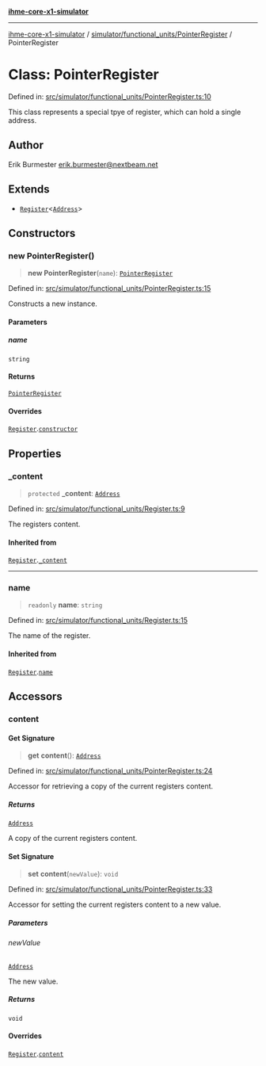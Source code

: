 [**ihme-core-x1-simulator**](../../../../README.md)

***

[ihme-core-x1-simulator](../../../../modules.md) / [simulator/functional\_units/PointerRegister](../README.md) / PointerRegister

# Class: PointerRegister

Defined in: [src/simulator/functional\_units/PointerRegister.ts:10](https://github.com/ProgrammIt/CPU-Simulator/blob/e2e026db90406d6486eead3a66922074c98b6175/src/simulator/functional_units/PointerRegister.ts#L10)

This class represents a special tpye of register,
which can hold a single address.

## Author

Erik Burmester <erik.burmester@nextbeam.net>

## Extends

- [`Register`](../../Register/classes/Register.md)\<[`Address`](../../../../binary_types/Address/classes/Address.md)\>

## Constructors

### new PointerRegister()

> **new PointerRegister**(`name`): [`PointerRegister`](PointerRegister.md)

Defined in: [src/simulator/functional\_units/PointerRegister.ts:15](https://github.com/ProgrammIt/CPU-Simulator/blob/e2e026db90406d6486eead3a66922074c98b6175/src/simulator/functional_units/PointerRegister.ts#L15)

Constructs a new instance.

#### Parameters

##### name

`string`

#### Returns

[`PointerRegister`](PointerRegister.md)

#### Overrides

[`Register`](../../Register/classes/Register.md).[`constructor`](../../Register/classes/Register.md#constructors)

## Properties

### \_content

> `protected` **\_content**: [`Address`](../../../../binary_types/Address/classes/Address.md)

Defined in: [src/simulator/functional\_units/Register.ts:9](https://github.com/ProgrammIt/CPU-Simulator/blob/e2e026db90406d6486eead3a66922074c98b6175/src/simulator/functional_units/Register.ts#L9)

The registers content.

#### Inherited from

[`Register`](../../Register/classes/Register.md).[`_content`](../../Register/classes/Register.md#_content)

***

### name

> `readonly` **name**: `string`

Defined in: [src/simulator/functional\_units/Register.ts:15](https://github.com/ProgrammIt/CPU-Simulator/blob/e2e026db90406d6486eead3a66922074c98b6175/src/simulator/functional_units/Register.ts#L15)

The name of the register.

#### Inherited from

[`Register`](../../Register/classes/Register.md).[`name`](../../Register/classes/Register.md#name-1)

## Accessors

### content

#### Get Signature

> **get** **content**(): [`Address`](../../../../binary_types/Address/classes/Address.md)

Defined in: [src/simulator/functional\_units/PointerRegister.ts:24](https://github.com/ProgrammIt/CPU-Simulator/blob/e2e026db90406d6486eead3a66922074c98b6175/src/simulator/functional_units/PointerRegister.ts#L24)

Accessor for retrieving a copy of the current registers content.

##### Returns

[`Address`](../../../../binary_types/Address/classes/Address.md)

A copy of the current registers content.

#### Set Signature

> **set** **content**(`newValue`): `void`

Defined in: [src/simulator/functional\_units/PointerRegister.ts:33](https://github.com/ProgrammIt/CPU-Simulator/blob/e2e026db90406d6486eead3a66922074c98b6175/src/simulator/functional_units/PointerRegister.ts#L33)

Accessor for setting the current registers content to a new value.

##### Parameters

###### newValue

[`Address`](../../../../binary_types/Address/classes/Address.md)

The new value.

##### Returns

`void`

#### Overrides

[`Register`](../../Register/classes/Register.md).[`content`](../../Register/classes/Register.md#content-1)
